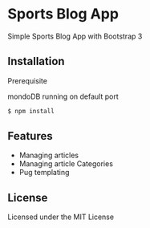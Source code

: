 # Sports Blog App

Simple Sports Blog App with Bootstrap 3

## Installation

Prerequisite 

mondoDB running on default port

```bash
$ npm install  
```

## Features

* Managing articles
* Managing article Categories
* Pug templating

## License

Licensed under the MIT License